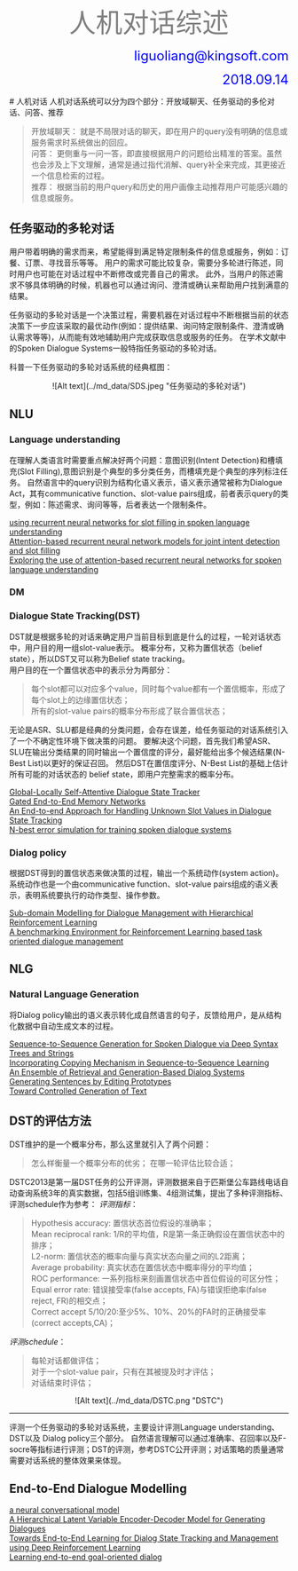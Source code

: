 <center><font size="12"><font color="gray">人机对话综述</font></font></center>			
<p align="right"><font size="5"><font color="blue">liguoliang@kingsoft.com</font></font></p>
<p align="right"><font size="5"><font color="blue">2018.09.14</font></font></p>
# 人机对话
人机对话系统可以分为四个部分：开放域聊天、任务驱动的多伦对话、问答、推荐

> 开放域聊天： 就是不局限对话的聊天，即在用户的query没有明确的信息或服务需求时系统做出的回应。</br>
> 问答： 更侧重与一问一答，即直接根据用户的问题给出精准的答案。虽然也会涉及上下文理解，通常是通过指代消解、query补全来完成，其更接近一个信息检索的过程。</br>
> 推荐： 根据当前的用户query和历史的用户画像主动推荐用户可能感兴趣的信息或服务。</br>

## 任务驱动的多轮对话
用户带着明确的需求而来，希望能得到满足特定限制条件的信息或服务，例如：订餐、订票、寻找音乐等等。 用户的需求可能比较复杂，需要分多轮进行陈述，同时用户也可能在对话过程中不断修改或完善自己的需求。 此外，当用户的陈述需求不够具体明确的时候，机器也可以通过询问、澄清或确认来帮助用户找到满意的结果。

任务驱动的多轮对话是一个决策过程，需要机器在对话过程中不断根据当前的状态决策下一步应该采取的最优动作(例如：提供结果、询问特定限制条件、澄清或确认需求等等)，从而能有效地辅助用户完成获取信息或服务的任务。 在学术文献中的Spoken Dialogue Systems一般特指任务驱动的多轮对话。

科普一下任务驱动的多轮对话系统的经典框图：
<center>![Alt text](../md_data/SDS.jpeg "任务驱动的多轮对话")</center>

## NLU
### Language understanding
在理解人类语言时需要重点解决好两个问题：意图识别(Intent Detection)和槽填充(Slot Filling),意图识别是个典型的多分类任务，而槽填充是个典型的序列标注任务。
自然语言中的query识别为结构化语义表示，语义表示通常被称为Dialogue Act，其有communicative function、slot-value pairs组成，前者表示query的类型，例如：陈述需求、询问等等，后者表达一个限制条件。				

[using recurrent neural networks for slot filling in spoken language understanding][1]				
[Attention-based recurrent neural network models for joint intent detection and slot filling][2]				
[Exploring the use of attention-based recurrent neural networks for spoken language understanding][3]				

### DM
### Dialogue State Tracking(DST)
DST就是根据多轮的对话来确定用户当前目标到底是什么的过程，一轮对话状态中，用户目的用一组slot-value表示。
概率分布，又称为置信状态（belief state），所以DST又可以称为Belief state tracking。			
用户目的在一个置信状态中的表示分为两部分：			
> 每个slot都可以对应多个value，同时每个value都有一个置信概率，形成了每个slot上的边缘置信状态；		
> 所有的slot-value pairs的概率分布形成了联合置信状态；

无论是ASR、SLU都是经典的分类问题，会存在误差，给任务驱动的对话系统引入了一个不确定性环境下做决策的问题。
要解决这个问题，首先我们希望ASR、SLU在输出分类结果的同时输出一个置信度的评分，最好能给出多个候选结果(N-Best List)以更好的保证召回。 然后DST在置信度评分、N-Best List的基础上估计所有可能的对话状态的 belief state，即用户完整需求的概率分布。

[Global-Locally Self-Attentive Dialogue State Tracker][4]				
[Gated End-to-End Memory Networks][5]				
[An End-to-end Approach for Handling Unknown Slot Values in Dialogue State Tracking][6]				
[N-best error simulation for training spoken dialogue systems][7]				

### Dialog policy
根据DST得到的置信状态来做决策的过程，输出一个系统动作(system action)。 系统动作也是一个由communicative
function、slot-value pairs组成的语义表示，表明系统要执行的动作类型、操作参数。

[Sub-domain Modelling for Dialogue Management with Hierarchical Reinforcement Learning][8]				
[A benchmarking Environment for Reinforcement Learning based task oriented dialogue management][9]				

## NLG
### Natural Language Generation
将Dialog policy输出的语义表示转化成自然语言的句子，反馈给用户，是从结构化数据中自动生成文本的过程。

[Sequence-to-Sequence Generation for Spoken Dialogue via Deep Syntax Trees and Strings][10]				
[Incorporating Copying Mechanism in Sequence-to-Sequence Learning][11]				
[An Ensemble of Retrieval and Generation-Based Dialog Systems][12]				
[Generating Sentences by Editing Prototypes][13]			
[Toward Controlled Generation of Text][14]				

## DST的评估方法
DST维护的是一个概率分布，那么这里就引入了两个问题：
> 怎么样衡量一个概率分布的优劣；
> 在哪一轮评估比较合适；

DSTC2013是第一届DST任务的公开评测，评测数据来自于匹斯堡公车路线电话自动查询系统3年的真实数据，包括5组训练集、4组测试集，提出了多种评测指标、评测schedule作为参考：
*评测指标*：			
> Hypothesis accuracy: 置信状态首位假设的准确率；			
> Mean reciprocal rank: 1/R的平均值，R是第一条正确假设在置信状态中的排序；			
> L2-norm: 置信状态的概率向量与真实状态向量之间的L2距离；			
> Average probability: 真实状态在置信状态中概率得分的平均值；			
> ROC performance: 一系列指标来刻画置信状态中首位假设的可区分性；		
> Equal error rate: 错误接受率(false accepts, FA)与错误拒绝率(false reject, FR)的相交点；		
> Correct accept 5/10/20:至少5%、10%、20%的FA时的正确接受率(correct accepts,CA)；			

*评测schedule*：				
> 每轮对话都做评估；				
> 对于一个slot-value pair，只有在其被提及时才评估；			
> 对话结束时评估；			

<center>![Alt text](../md_data/DSTC.png "DSTC")</center>

******

评测一个任务驱动的多轮对话系统，主要设计评测Language understanding、DST以及
Dialog policy三个部分。 自然语言理解可以通过准确率、召回率以及F-socre等指标进行评测；DST的评测，参考DSTC公开评测；对话策略的质量通常需要对话系统的整体效果来体现。

## End-to-End Dialogue Modelling


[a neural conversational model][15]				
[A Hierarchical Latent Variable Encoder-Decoder Model for Generating Dialogues][16]				
[Towards End-to-End Learning for Dialog State Tracking and Management using Deep Reinforcement Learning][17]				
[Learning end-to-end goal-oriented dialog][18]					


[1]: https://ieeexplore.ieee.org/abstract/document/6998838/					
[2]: https://arxiv.org/abs/1609.01454					
[3]: http://slunips2015.wixsite.com/slunips2015/accepted-papers
[4]: https://arxiv.org/abs/1805.09655			
[5]: https://arxiv.org/abs/1610.04211					
[6]: https://arxiv.org/abs/1805.01555					
[7]: http://svr-www.eng.cam.ac.uk/~sjy/papers/thgt12.pdf 				
[8]: https://arxiv.org/abs/1706.06210				
[9]: https://arxiv.org/abs/1711.11023					
[10]: https://arxiv.org/abs/1606.05491				
[11]: http://aclweb.org/anthology/P16-1154				
[12]: https://openreview.net/pdf?id=Sk03Yi10Z				
[13]: https://arxiv.org/abs/1709.08878					
[14]: https://arxiv.org/abs/1703.00955				
[15]: https://arxiv.org/abs/1506.05869				
[16]: https://arxiv.org/abs/1605.06069				
[17]: https://arxiv.org/abs/1606.02560					
[18]: https://arxiv.org/abs/1605.07683				

